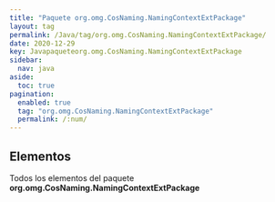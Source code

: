 ```yaml
---
title: "Paquete org.omg.CosNaming.NamingContextExtPackage"
layout: tag
permalink: /Java/tag/org.omg.CosNaming.NamingContextExtPackage/
date: 2020-12-29
key: Javapaqueteorg.omg.CosNaming.NamingContextExtPackage
sidebar: 
  nav: java
aside: 
  toc: true
pagination: 
  enabled: true
  tag: "org.omg.CosNaming.NamingContextExtPackage"
  permalink: /:num/
---
```


<h2>Elementos</h2>
Todos los elementos del paquete <strong>org.omg.CosNaming.NamingContextExtPackage</strong>
